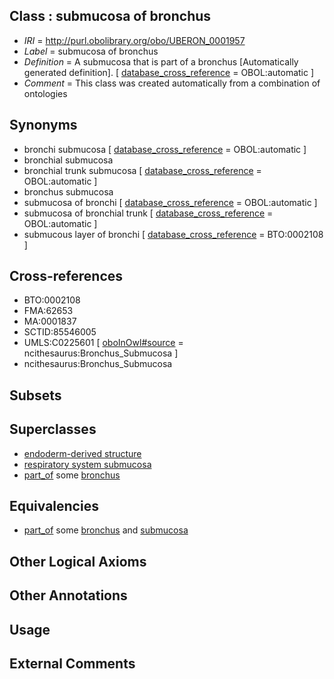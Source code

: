 
## Class : submucosa of bronchus

 * *IRI* = http://purl.obolibrary.org/obo/UBERON_0001957
 * *Label* = submucosa of bronchus
 * *Definition* = A submucosa that is part of a bronchus [Automatically generated definition]. [ [database_cross_reference](../../ef/oboInOwl#hasDbXref.md) = OBOL:automatic ]
 * *Comment* = This class was created automatically from a combination of ontologies

## Synonyms

 * bronchi submucosa [ [database_cross_reference](../../ef/oboInOwl#hasDbXref.md) = OBOL:automatic ]
 * bronchial submucosa
 * bronchial trunk submucosa [ [database_cross_reference](../../ef/oboInOwl#hasDbXref.md) = OBOL:automatic ]
 * bronchus submucosa
 * submucosa of bronchi [ [database_cross_reference](../../ef/oboInOwl#hasDbXref.md) = OBOL:automatic ]
 * submucosa of bronchial trunk [ [database_cross_reference](../../ef/oboInOwl#hasDbXref.md) = OBOL:automatic ]
 * submucous layer of bronchi [ [database_cross_reference](../../ef/oboInOwl#hasDbXref.md) = BTO:0002108 ]

## Cross-references

 * BTO:0002108
 * FMA:62653
 * MA:0001837
 * SCTID:85546005
 * UMLS:C0225601 [ [oboInOwl#source](../../ce/oboInOwl#source.md) = ncithesaurus:Bronchus_Submucosa ]
 * ncithesaurus:Bronchus_Submucosa

## Subsets


## Superclasses

 * [endoderm-derived structure](../../UBERON/19/UBERON_0004119.md)
 * [respiratory system submucosa](../../UBERON/77/UBERON_0004777.md)
 * [part_of](../../BFO/50/BFO_0000050.md) some [bronchus](../../UBERON/85/UBERON_0002185.md)

## Equivalencies

 * [part_of](../../BFO/50/BFO_0000050.md) some [bronchus](../../UBERON/85/UBERON_0002185.md) and [submucosa](../../UBERON/09/UBERON_0000009.md)

## Other Logical Axioms


## Other Annotations


## Usage


## External Comments


